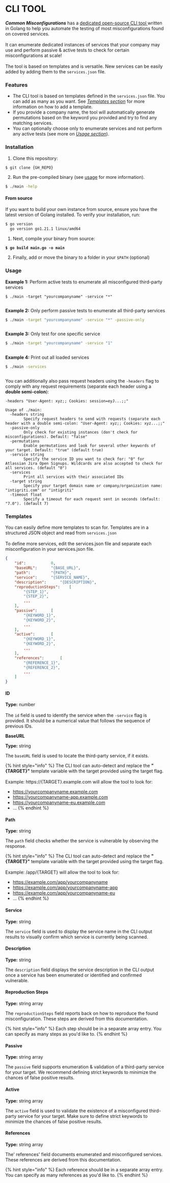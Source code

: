 # CLI TOOL

_**Common Misconfigurations**_ has a [dedicated open-source CLI tool ](https://github.com/intigriti/common-misconfigurations/tree/main/cli-tool)written in Golang to help you automate the testing of most misconfigurations found on covered services.\
\
It can enumerate dedicated instances of services that your company may use and perform passive & active tests to check for certain misconfigurations at scale!\
\
The tool is based on templates and is versatile. New services can be easily added by adding them to the `services.json` file.

### Features

-   The CLI tool is based on templates defined in the `services.json` file. You can add as many as you want. See [_Templates section_](cli-tool.md#templates) for more information on how to add a template.
-   If you provide a company name, the tool will automatically generate permutations based on the keyword you provided and try to find any matching services.
-   You can optionally choose only to enumerate services and not perform any active tests (see more on [_Usage section_](cli-tool.md#usage)).

### Installation

1. Clone this repository:

```bash
$ git clone {GH_REPO}
```

2. Run the pre-compiled binary (see [usage](cli-tool.md#usage) for more information).

```bash
$ ./main -help
```

#### From source

If you want to build your own instance from source, ensure you have the latest version of Golang installed. To verify your installation, run:

```bash
$ go version
  go version go1.21.1 linux/amd64
```

1. Next, compile your binary from source:

<pre class="language-bash"><code class="lang-bash"><strong>$ go build main.go -o main
</strong></code></pre>

2. Finally, add or move the binary to a folder in your `$PATH` (optional)

### Usage

**Example 1:** Perform active tests to enumerate all misconfigured third-party services

```basic
$ ./main -target "yourcompanyname" -service "*"
```

<figure><img src=".gitbook/assets/image%20(2).png" alt=""><figcaption></figcaption></figure>

**Example 2:** Only perform passive tests to enumerate all third-party services

```bash
$ ./main -target "yourcompanyname" -service "*" -passive-only
```

<figure><img src=".gitbook/assets/image%20(1).png" alt=""><figcaption></figcaption></figure>

**Example 3:** Only test for one specific service

```bash
$ ./main -target "yourcompanyname" -service "1"
```

<figure><img src=".gitbook/assets/image%20(4).png" alt=""><figcaption></figcaption></figure>

**Example 4:** Print out all loaded services

```bash
$ ./main -services
```

<figure><img src=".gitbook/assets/image%20(3).png" alt=""><figcaption></figcaption></figure>

You can additionally also pass request headers using the `-headers` flag to comply with any request requirements (separate each header using a **double semi-colon**):

```
-headers "User-Agent: xyz;; Cookies: session=eyJ...;;"
```

```
Usage of ./main:
  -headers string
    	Specify request headers to send with requests (separate each header with a double semi-colon: "User-Agent: xyz;; Cookies: xyz...;;"
  -passive-only
    	Only check for existing instances (don't check for misconfigurations). Default: "false"
  -permutations
    	Enable permutations and look for several other keywords of your target. Default: "true" (default true)
  -service string
    	Specify the service ID you want to check for: "0" for Atlassian Jira Open Signups. Wildcards are also accepted to check for all services. (default "0")
  -services
    	Print all services with their associated IDs
  -target string
    	Specify your target domain name or company/organization name: "intigriti.com" or "intigriti"
  -timeout float
    	Specify a timeout for each request sent in seconds (default: "7.0"). (default 7)
```

### Templates

You can easily define more templates to scan for. Templates are in a structured JSON object and read from `services.json`\
\
To define more services, edit the services.json file and separate each misconfiguration in your services.json file.

```json
{
	"id":			0,
	"baseURL":		"{BASE_URL}",
	"path":			"{PATH}",
	"service":		"{SERVICE_NAME}",
	"description":		"{DESCRIPTION}",
	"reproductionSteps":	[
		"{STEP_1}",
		"{STEP_2}",
		...
	],
	"passive":		[
		"{KEYWORD_1}",
		"{KEYWORD_2}",
		...
	],
	"active":		[
		"{KEYWORD_1}",
		"{KEYWORD_2}",
		...
	],
	"references":		[
		"{REFERENCE_1}",
		"{REFERENCE_2}",
		...
	]
}
```

#### ID

**Type:** number\
\
The `id` field is used to identify the service when the `-service` flag is provided. It should be a numerical value that follows the sequence of previous IDs.

**BaseURL**

**Type:** string

The `baseURL` field is used to locate the third-party service, if it exists.

{% hint style="info" %}
The CLI tool can auto-detect and replace the **"{TARGET}"** template variable with the target provided using the target flag.\
\
Example: https://{TARGET}.example.com will allow the tool to look for:

-   https://yourcompanyname.example.com
-   https://yourcompanyname-app.example.com
-   https://yourcompanyname-eu.example.com
-   ...
    {% endhint %}

#### **Path**

**Type:** string

The `path` field checks whether the service is vulnerable by observing the response.

{% hint style="info" %}
The CLI tool can auto-detect and replace the **"{TARGET}"** template variable with the target provided using the target flag.\
\
Example: /app/{TARGET} will allow the tool to look for:

-   https://example.com/app/yourcompanyname
-   https://example.com/app/yourcompanyname-app
-   https://example.com/app/yourcompanyname-eu
-   ...
    {% endhint %}

#### **Service**

**Type:** string

The `service` field is used to display the service name in the CLI output results to visually confirm which service is currently being scanned.

#### **Description**

**Type:** string

The `description` field displays the service description in the CLI output once a service has been enumerated or identified and confirmed vulnerable.

#### **Reproduction Steps**

**Type:** string array

The `reproductionSteps` field reports back on how to reproduce the found misconfiguration. These steps are derived from this documentation.

{% hint style="info" %}
Each step should be in a separate array entry. You can specify as many steps as you'd like to.
{% endhint %}

#### **Passive**

**Type:** string array

The `passive` field supports enumeration & validation of a third-party service for your target. We recommend defining strict keywords to minimize the chances of false positive results.

#### **Active**

**Type:** string array

The `active` field is used to validate the existence of a misconfigured third-party service for your target. Make sure to define strict keywords to minimize the chances of false positive results.

#### **References**

**Type:** string array

The' references' field documents enumerated and misconfigured services. These references are derived from this documentation.

{% hint style="info" %}
Each reference should be in a separate array entry. You can specify as many references as you'd like to.
{% endhint %}
